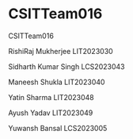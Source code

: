 # CSITTeam016
CSITTeam016


RishiRaj Mukherjee LIT2023030 

Sidharth Kumar Singh LCS2023043

Maneesh Shukla LIT2023040

Yatin Sharma LIT2023048

Ayush Yadav LIT2023049

Yuwansh Bansal LCS2023005
